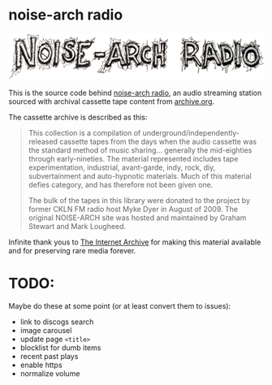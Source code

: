 
# noise-arch radio

<a href="http://noise-arch.live">
  <img src="www/logo.png"/>
</a>

This is the source code behind [noise-arch radio](http://noise-arch.live), an audio
streaming station sourced with archival cassette tape content from 
[archive.org](https://archive.org/details/noise-arch).

The cassette archive is described as this:

> This collection is a compilation of underground/independently-released cassette tapes from the days when the audio cassette was the standard method of music sharing... generally the mid-eighties through early-nineties. The material represented includes tape experimentation, industrial, avant-garde, indy, rock, diy, subvertainment and auto-hypnotic materials. Much of this material defies category, and has therefore not been given one.
>
>The bulk of the tapes in this library were donated to the project by former CKLN FM radio host Myke Dyer in August of 2009. The original NOISE-ARCH site was hosted and maintained by Graham Stewart and Mark Lougheed.

Infinite thank yous to [The Internet Archive](https://archive.org) for making this 
material available and for preserving rare media forever.

# TODO: 

Maybe do these at some point (or at least convert them to issues):

* link to discogs search
* image carousel
* update page `<title>`
* blocklist for dumb items
* recent past plays
* enable https
* normalize volume
